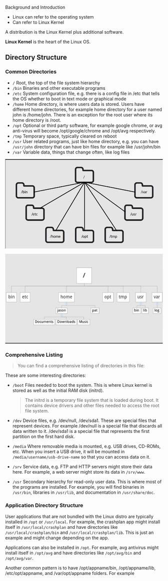 Background and Introduction

- Linux can refer to the operating system
- Can refer to Linux Kernel

A distribution is the Linux Kernel plus additional software.

**Linux Kernel** is the heart of the Linux OS.

## Directory Structure

### Common Directories

- `/` Root, the top of the file system hierarchy
- `/bin` Binaries and other executable programs
- `/etc` System configuration file, e.g. there is a config file in /etc that tells the OS whether to boot in text mode or graphical mode
- `/home` Home directory, is where users data is stored. Users have different home directories, for example home directory for a user named john is /home/john. There is an exception for the root user where its home directory is /root.
- `/opt` Optional or third party software, for example google chrome, or avg anti-virus will become /opt/google/chrome and /opt/avg respectively.
- `/tmp` Temporary space, typically cleared on reboot
- `/usr` User related programs, just like home directory, e.g. you can have `/usr/john` directory that can have bin files for example like /usr/john/bin
- `/var` Variable data, things that change often, like log files

![](./cd1.png)

![](./cd2.png)

### Comprehensive Listing

> You can find a comprehensive listing of directories in this file: [](./Linux-Directory-Structure.pdf)

These are some interesting directories:

- `/boot` Files needed to boot the system. This is where Linux kernel is stored as well as the initial RAM disk (initrd).

  > The initrd is a temporary file system that is loaded during boot. It contains device drivers and other files needed to access the root file system.

- `/dev` Device files, e.g. /dev/null, /dev/sda1. These are special files that represent devices. For example /dev/null is a special file that discards all data written to it. /dev/sda1 is a special file that represents the first partition on the first hard disk.
- `/media` Where removable media is mounted, e.g. USB drives, CD-ROMs, etc. When you insert a USB drive, it will be mounted in `/media/username/usb-drive-name` so that you can access data on it.
- `/srv` Service data, e.g. FTP and HTTP servers might store their data here. For example, a web server might store its data in `/srv/www`.
- `/usr` Secondary hierarchy for read-only user data. This is where most of the programs are installed. For example, you will find binaries in `/usr/bin`, libraries in `/usr/lib`, and documentation in `/usr/share/doc`.

### Application Directory Structure

User applications that are not bundled with the Linux distro are typically installed in `/opt` or `/usr/local`. For example, the crashplan app might install itself in `/usr/local/crashplan` and have directories like `/usr/local/crashplan/bin` and `/usr/local/crashplan/lib`. This is just an example and might change depending on the app.

Applications can also be installed in `/opt`. For example, avg antivirus might install itself in `/opt/avg` and have directories like `/opt/avg/bin` and `/opt/avg/var`.

Another common pattern is to have /opt/appname/bin, /opt/appname/lib, /etc/opt/appname, and /var/opt/appname folders. For example
